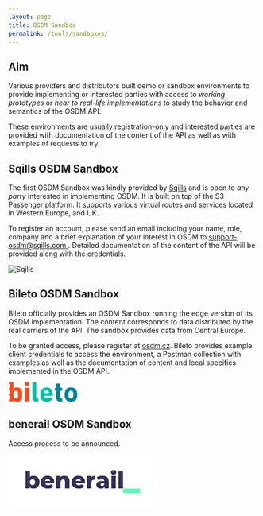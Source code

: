```yaml
---
layout: page
title: OSDM Sandbox
permalink: /tools/sandboxes/
---
```


## Aim

Various providers and distributors built demo or sandbox environments to provide
implementing or interested parties with access to _working prototypes_ or _near
to real-life implementations_ to study the behavior and semantics of the OSDM
API.

These environments are usually registration-only and interested parties are
provided with documentation of the content of the API as well as with examples
of requests to try.

## Sqills OSDM Sandbox

The first OSDM Sandbox was kindly provided by [Sqills](https://www.sqills.com)
and is open to _any party_ interested in implementing OSDM. It is built on top
of the S3 Passenger platform. It supports various virtual routes and services
located in Western Europe, and UK.

To register an account, please send an email including your name, role, company
and a brief explanation of your interest in OSDM to
[support-osdm@sqills.com ](mailto:support-osdm@sqills.com). Detailed
documentation of the content of the API will be provided along with the
credentials.

![Sqills](../images/logo/Sqills-logo.png)

## Bileto OSDM Sandbox

Bileto officially provides an OSDM Sandbox running the edge version of its OSDM
implementation. The content corresponds to data distributed by the real carriers
of the API. The sandbox provides data from Central Europe.

To be granted access, please register at [osdm.cz](https://osdm.cz). Bileto
provides example client credentials to access the environment, a Postman
collection with examples as well as the documentation of content and local
specifics implemented in the OSDM API.

![Bileto](../images/logo/bileto-logo.png)

## benerail OSDM Sandbox

Access process to be announced.

![benerail](../images/logo/benerail-logo.jpg)
